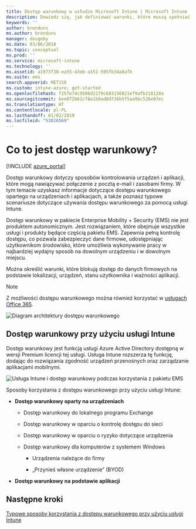 ```yaml
---
title: Dostęp warunkowy w usłudze Microsoft Intune | Microsoft Intune
description: Dowiedz się, jak definiować warunki, które muszą spełniać użytkownicy, urządzenia i aplikacje, aby uzyskać dostęp do zasobów firmy w usłudze Microsoft Intune.
keywords: ''
author: brenduns
ms.author: brenduns
manager: dougeby
ms.date: 03/06/2018
ms.topic: conceptual
ms.prod: ''
ms.service: microsoft-intune
ms.technology: ''
ms.assetid: a1973f38-ea55-43eb-a151-505fb34a8afb
ms.suite: ems
search.appverid: MET150
ms.custom: intune-azure; get-started
ms.openlocfilehash: f25fe74c9506d2179c683156821ef9afb218128a
ms.sourcegitcommit: bee072b61cf8a1b8ad8d736b5f5aa9bc526e07ec
ms.translationtype: HT
ms.contentlocale: pl-PL
ms.lasthandoff: 01/02/2019
ms.locfileid: "53816569"
---
```

# <a name="whats-conditional-access"></a>Co to jest dostęp warunkowy?

[!INCLUDE [azure_portal](./includes/azure_portal.md)]

Dostęp warunkowy dotyczy sposobów kontrolowania urządzeń i aplikacji, które mogą nawiązywać połączenie z pocztą e-mail i zasobami firmy. W tym temacie uzyskasz informacje dotyczące dostępu warunkowego opartego na urządzeniach i aplikacjach, a także poznasz typowe scenariusze dotyczące używania dostępu warunkowego za pomocą usługi Intune.

Dostęp warunkowy w pakiecie Enterprise Mobility + Security (EMS) nie jest produktem autonomicznym. Jest rozwiązaniem, które obejmuje wszystkie usługi i produkty będące częścią pakietu EMS. Zapewnia pełną kontrolę dostępu, co pozwala zabezpieczyć dane firmowe, udostępniając użytkownikom środowisko, które umożliwia wykonywanie pracy w najbardziej wydajny sposób na dowolnym urządzeniu i w dowolnym miejscu.

Można określić warunki, które blokują dostęp do danych firmowych na podstawie lokalizacji, urządzeń, stanu użytkownika i ważności aplikacji.

> [!NOTE] 
> Z możliwości dostępu warunkowego można również korzystać w [usługach Office 365](https://blogs.technet.microsoft.com/wbaer/2017/02/17/conditional-access-policies-with-sharepoint-online-and-onedrive-for-business/).

![Diagram architektury dostępu warunkowego](./media/ca-diagram-1.png)

## <a name="conditional-access-with-intune"></a>Dostęp warunkowy przy użyciu usługi Intune

Dostęp warunkowy jest funkcją usługi Azure Active Directory dostępną w wersji Premium licencji tej usługi. Usługa Intune rozszerza tę funkcję, dodając do rozwiązania zgodność urządzeń przenośnych oraz zarządzanie aplikacjami mobilnymi. 

![Usługa Intune i dostęp warunkowy podczas korzystania z pakietu EMS](./media/intune-with-ca-1.png)

Sposoby korzystania z dostępu warunkowego przy użyciu usługi Intune:

-   **Dostęp warunkowy oparty na urządzeniach**

    -   Dostęp warunkowy do lokalnego programu Exchange

    -   Dostęp warunkowy w oparciu o kontrolę dostępu do sieci

    -   Dostęp warunkowy w oparciu o ryzyko dotyczące urządzenia

    -   Dostęp warunkowy dla komputerów z systemem Windows

        -   Urządzenia należące do firmy

        -   „Przynieś własne urządzenie” (BYOD)

-   **Dostęp warunkowy na podstawie aplikacji**

## <a name="next-steps"></a>Następne kroki

[Typowe sposoby korzystania z dostępu warunkowego przy użyciu usługi Intune](conditional-access-intune-common-ways-use.md)
